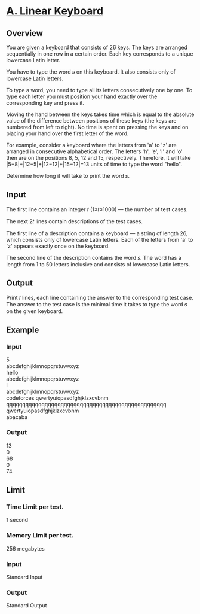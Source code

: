 # [A. Linear Keyboard](https://codeforces.com/problemset/problem/1607/A) 

## Overview 
You are given a keyboard that consists of 26 keys. The keys are arranged sequentially in one row in a certain order. Each key corresponds to a unique lowercase Latin letter.

You have to type the word 𝑠 on this keyboard. It also consists only of lowercase Latin letters.

To type a word, you need to type all its letters consecutively one by one. To type each letter you must position your hand exactly over the corresponding key and press it.

Moving the hand between the keys takes time which is equal to the absolute value of the difference between positions of these keys (the keys are numbered from left to right). No time is spent on pressing the keys and on placing your hand over the first letter of the word.

For example, consider a keyboard where the letters from 'a' to 'z' are arranged in consecutive alphabetical order. The letters 'h', 'e', 'l' and 'o' then are on the positions 8, 5, 12 and 15, respectively. Therefore, it will take |5−8|+|12−5|+|12−12|+|15−12|=13 units of time to type the word "hello".

Determine how long it will take to print the word 𝑠.

## Input 
The first line contains an integer 𝑡 (1≤𝑡≤1000) — the number of test cases.

The next 2𝑡 lines contain descriptions of the test cases.

The first line of a description contains a keyboard — a string of length 26, which consists only of lowercase Latin letters. Each of the letters from 'a' to 'z' appears exactly once on the keyboard.

The second line of the description contains the word 𝑠. The word has a length from 1 to 50 letters inclusive and consists of lowercase Latin letters.  

## Output 
Print 𝑡 lines, each line containing the answer to the corresponding test case. The answer to the test case is the minimal time it takes to type the word 𝑠 on the given keyboard.  

## Example  
### Input 
5  
abcdefghijklmnopqrstuvwxyz  
hello  
abcdefghijklmnopqrstuvwxyz  
i  
abcdefghijklmnopqrstuvwxyz  
codeforces 
qwertyuiopasdfghjklzxcvbnm  
qqqqqqqqqqqqqqqqqqqqqqqqqqqqqqqqqqqqqqqqqqqqqqqqqq  
qwertyuiopasdfghjklzxcvbnm  
abacaba  
### Output 
13  
0  
68  
0  
74  

## Limit 
### Time Limit per test. 
1 second 

### Memory Limit per test. 
256 megabytes 

### Input 
Standard Input 

### Output 
Standard Output 